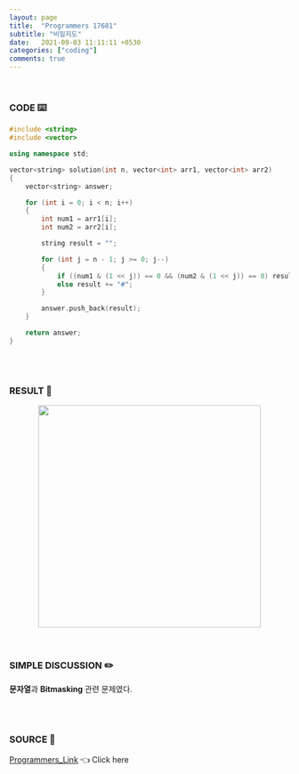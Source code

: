 ```yaml
---
layout: page
title:  "Programmers 17681"
subtitle: "비밀지도"
date:   2021-09-03 11:11:11 +0530
categories: ["coding"]
comments: true
---
```


<br>

### CODE ⌨️

```c++
#include <string>
#include <vector>

using namespace std;

vector<string> solution(int n, vector<int> arr1, vector<int> arr2)
{
	vector<string> answer;

	for (int i = 0; i < n; i++)
	{
		int num1 = arr1[i];
		int num2 = arr2[i];

		string result = "";

		for (int j = n - 1; j >= 0; j--)
		{
			if ((num1 & (1 << j)) == 0 && (num2 & (1 << j)) == 0) result += " ";
			else result += "#";
		}

		answer.push_back(result);
	}

	return answer;
}
```  

<br>
<br>

### RESULT 💛

<img src="{{ '/assets/programmers/p17681r.jpg' }}" style="width: 400px; height: auto; margin-left: auto; margin-right: auto; display: block;">  

<br>
<br>

### SIMPLE DISCUSSION ✏️

**문자열**과 **Bitmasking** 관련 문제였다.  

<br>
<br>

### SOURCE 💎

[Programmers_Link][link] 👈 Click here  

<br>

<script src="https://utteranc.es/client.js"
        repo="DCherish/DCherish.github.io"
        issue-term="pathname"
        theme="boxy-light"
        crossorigin="anonymous"
        async>
</script>

[link]: https://programmers.co.kr/learn/courses/30/lessons/17681